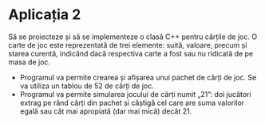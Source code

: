 # Aplicația 2
Să se proiecteze și să se implementeze o clasă C++ pentru cărțile de joc.
O carte de joc este reprezentată de trei elemente: suită, valoare, precum și
starea curentă, indicând dacă respectiva carte a fost sau nu ridicată de pe
masa de joc.
* Programul va permite crearea și afișarea unui pachet de cărți de joc. Se
va utiliza un tablou de 52 de cărți de joc. 
* Programul va permite simularea jocului de cărți numit „21”: doi
jucători extrag pe rând cărți din pachet și câștigă cel care are suma
valorilor egală sau cât mai apropiată (dar mai mică) decât 21.
